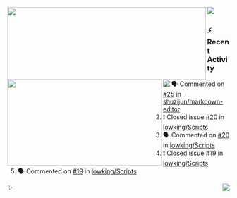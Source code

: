 <p>
  <p>
  <img align="left" width="450" height="165" src="https://github-readme-stats-git-masterrstaa-rickstaa.vercel.app/api?username=lowking&bg_color=0D1116&theme=synthwave&show_icons=true&hide_border=true&line_height=20&title_color=4E7C65&icon_color=555&show_owner=true&text_color=777&count_private=true"/>
  </p>
  <p>
  <img align="left" width="350" height="195" src="https://github-readme-stats-git-masterrstaa-rickstaa.vercel.app/api/top-langs/?layout=compact&username=lowking&bg_color=0D1116&theme=synthwave&show_icons=true&hide_border=true&line_height=20&title_color=4E7C65&icon_color=555&show_owner=true&text_color=777&hide&langs_count=4"/>
  </p>
  <p>
    <a align="left" href="https://t.me/Violettoy_bot"><img src="https://img.shields.io/badge/Telegram-%2352A4DB.svg?&style=social&logo=telegram&logoColor=white" /></a>&nbsp;&nbsp;
<!--     <img align="left" src="https://github.com/lowking/lowking/workflows/Waka%20Readme/badge.svg" />&nbsp;&nbsp; -->
    <img align="left" src="https://github.com/lowking/lowking/workflows/Activity%20Readme/badge.svg" />
  </p>
</p>

### :zap: Recent Activity

<!--START_SECTION:activity-->
1. 🗣 Commented on [#25](https://github.com/shuzijun/markdown-editor/issues/25) in [shuzijun/markdown-editor](https://github.com/shuzijun/markdown-editor)
2. ❗️ Closed issue [#20](https://github.com/lowking/Scripts/issues/20) in [lowking/Scripts](https://github.com/lowking/Scripts)
3. 🗣 Commented on [#20](https://github.com/lowking/Scripts/issues/20) in [lowking/Scripts](https://github.com/lowking/Scripts)
4. ❗️ Closed issue [#19](https://github.com/lowking/Scripts/issues/19) in [lowking/Scripts](https://github.com/lowking/Scripts)
5. 🗣 Commented on [#19](https://github.com/lowking/Scripts/issues/19) in [lowking/Scripts](https://github.com/lowking/Scripts)
<!--END_SECTION:activity-->

✨<img align="right" src="http://profile-counter.glitch.me/lowking/count.svg"/>
